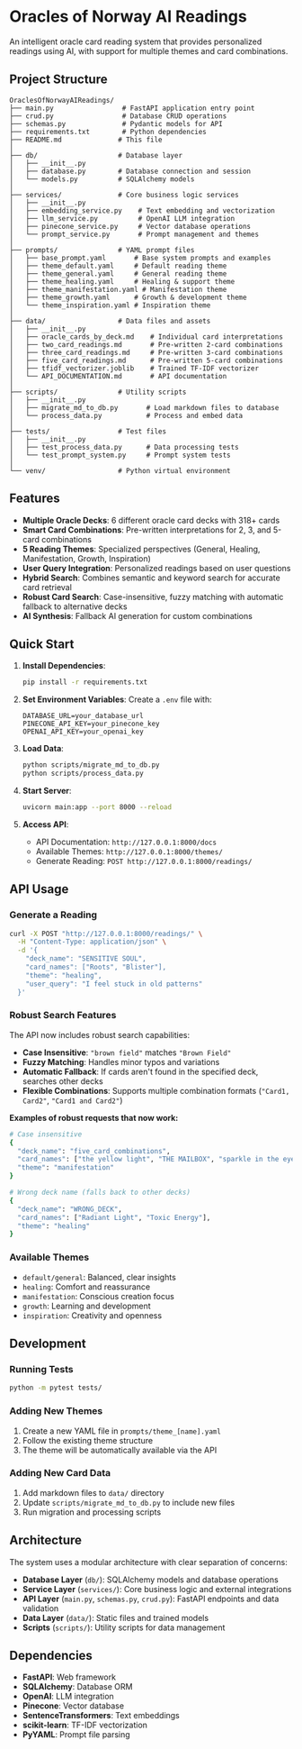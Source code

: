 # Oracles of Norway AI Readings

An intelligent oracle card reading system that provides personalized readings using AI, with support for multiple themes and card combinations.

## Project Structure

```
OraclesOfNorwayAIReadings/
├── main.py                 # FastAPI application entry point
├── crud.py                 # Database CRUD operations
├── schemas.py              # Pydantic models for API
├── requirements.txt        # Python dependencies
├── README.md              # This file
│
├── db/                    # Database layer
│   ├── __init__.py
│   ├── database.py        # Database connection and session
│   └── models.py          # SQLAlchemy models
│
├── services/              # Core business logic services
│   ├── __init__.py
│   ├── embedding_service.py    # Text embedding and vectorization
│   ├── llm_service.py          # OpenAI LLM integration
│   ├── pinecone_service.py     # Vector database operations
│   └── prompt_service.py       # Prompt management and themes
│
├── prompts/               # YAML prompt files
│   ├── base_prompt.yaml       # Base system prompts and examples
│   ├── theme_default.yaml     # Default reading theme
│   ├── theme_general.yaml     # General reading theme
│   ├── theme_healing.yaml     # Healing & support theme
│   ├── theme_manifestation.yaml # Manifestation theme
│   ├── theme_growth.yaml      # Growth & development theme
│   └── theme_inspiration.yaml # Inspiration theme
│
├── data/                  # Data files and assets
│   ├── __init__.py
│   ├── oracle_cards_by_deck.md    # Individual card interpretations
│   ├── two_card_readings.md       # Pre-written 2-card combinations
│   ├── three_card_readings.md     # Pre-written 3-card combinations
│   ├── five_card_readings.md      # Pre-written 5-card combinations
│   ├── tfidf_vectorizer.joblib    # Trained TF-IDF vectorizer
│   └── API_DOCUMENTATION.md       # API documentation
│
├── scripts/               # Utility scripts
│   ├── __init__.py
│   ├── migrate_md_to_db.py       # Load markdown files to database
│   └── process_data.py           # Process and embed data
│
├── tests/                 # Test files
│   ├── __init__.py
│   ├── test_process_data.py      # Data processing tests
│   └── test_prompt_system.py     # Prompt system tests
│
└── venv/                  # Python virtual environment
```

## Features

- **Multiple Oracle Decks**: 6 different oracle card decks with 318+ cards
- **Smart Card Combinations**: Pre-written interpretations for 2, 3, and 5-card combinations
- **5 Reading Themes**: Specialized perspectives (General, Healing, Manifestation, Growth, Inspiration)
- **User Query Integration**: Personalized readings based on user questions
- **Hybrid Search**: Combines semantic and keyword search for accurate card retrieval
- **Robust Card Search**: Case-insensitive, fuzzy matching with automatic fallback to alternative decks
- **AI Synthesis**: Fallback AI generation for custom combinations

## Quick Start

1. **Install Dependencies**:
   ```bash
   pip install -r requirements.txt
   ```

2. **Set Environment Variables**:
   Create a `.env` file with:
   ```
   DATABASE_URL=your_database_url
   PINECONE_API_KEY=your_pinecone_key
   OPENAI_API_KEY=your_openai_key
   ```

3. **Load Data**:
   ```bash
   python scripts/migrate_md_to_db.py
   python scripts/process_data.py
   ```

4. **Start Server**:
   ```bash
   uvicorn main:app --port 8000 --reload
   ```

5. **Access API**:
   - API Documentation: `http://127.0.0.1:8000/docs`
   - Available Themes: `http://127.0.0.1:8000/themes/`
   - Generate Reading: `POST http://127.0.0.1:8000/readings/`

## API Usage

### Generate a Reading

```bash
curl -X POST "http://127.0.0.1:8000/readings/" \
  -H "Content-Type: application/json" \
  -d '{
    "deck_name": "SENSITIVE SOUL",
    "card_names": ["Roots", "Blister"],
    "theme": "healing",
    "user_query": "I feel stuck in old patterns"
  }'
```

### Robust Search Features

The API now includes robust search capabilities:

- **Case Insensitive**: `"brown field"` matches `"Brown Field"`
- **Fuzzy Matching**: Handles minor typos and variations
- **Automatic Fallback**: If cards aren't found in the specified deck, searches other decks
- **Flexible Combinations**: Supports multiple combination formats (`"Card1, Card2"`, `"Card1 and Card2"`)

**Examples of robust requests that now work:**

```bash
# Case insensitive
{
  "deck_name": "five_card_combinations",
  "card_names": ["the yellow light", "THE MAILBOX", "sparkle in the eye", "brown field", "waves in the sea"],
  "theme": "manifestation"
}

# Wrong deck name (falls back to other decks)
{
  "deck_name": "WRONG_DECK",
  "card_names": ["Radiant Light", "Toxic Energy"],
  "theme": "healing"
}
```

### Available Themes

- `default/general`: Balanced, clear insights
- `healing`: Comfort and reassurance
- `manifestation`: Conscious creation focus
- `growth`: Learning and development
- `inspiration`: Creativity and openness

## Development

### Running Tests
```bash
python -m pytest tests/
```

### Adding New Themes
1. Create a new YAML file in `prompts/theme_[name].yaml`
2. Follow the existing theme structure
3. The theme will be automatically available via the API

### Adding New Card Data
1. Add markdown files to `data/` directory
2. Update `scripts/migrate_md_to_db.py` to include new files
3. Run migration and processing scripts

## Architecture

The system uses a modular architecture with clear separation of concerns:

- **Database Layer** (`db/`): SQLAlchemy models and database operations
- **Service Layer** (`services/`): Core business logic and external integrations
- **API Layer** (`main.py`, `schemas.py`, `crud.py`): FastAPI endpoints and data validation
- **Data Layer** (`data/`): Static files and trained models
- **Scripts** (`scripts/`): Utility scripts for data management

## Dependencies

- **FastAPI**: Web framework
- **SQLAlchemy**: Database ORM
- **OpenAI**: LLM integration
- **Pinecone**: Vector database
- **SentenceTransformers**: Text embeddings
- **scikit-learn**: TF-IDF vectorization
- **PyYAML**: Prompt file parsing
